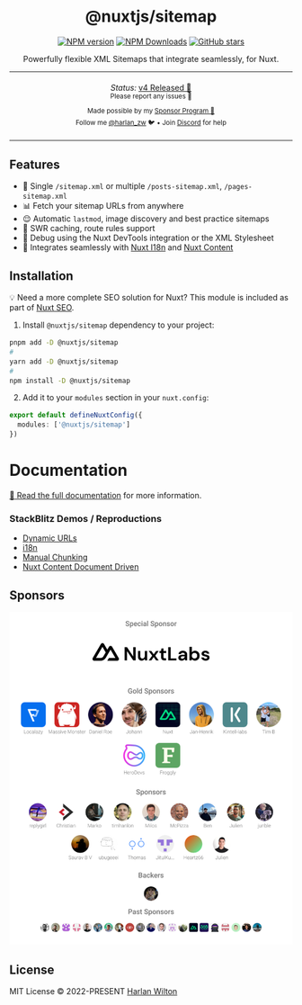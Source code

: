 <h1 align='center'>@nuxtjs/sitemap</h1>

<p align="center">
<a href='https://github.com/nuxt-modules/sitemap/actions/workflows/test.yml'>
</a>
<a href="https://www.npmjs.com/package/@nuxtjs/sitemap" target="__blank"><img src="https://img.shields.io/npm/v/nuxt-simple-sitemap?style=flat&colorA=002438&colorB=28CF8D" alt="NPM version"></a>
<a href="https://www.npmjs.com/package/@nuxtjs/sitemap" target="__blank"><img alt="NPM Downloads" src="https://img.shields.io/npm/dm/nuxt-simple-sitemap?flat&colorA=002438&colorB=28CF8D"></a>
<a href="https://github.com/nuxt-modules/sitemap" target="__blank"><img alt="GitHub stars" src="https://img.shields.io/github/stars/nuxt-modules/sitemap?flat&colorA=002438&colorB=28CF8D"></a>
</p>

<p align="center">
Powerfully flexible XML Sitemaps that integrate seamlessly, for Nuxt.
</p>

<p align="center">
<table>
<tbody>
<td align="center">
<img width="800" height="0" /><br>
<i>Status:</i> <a href="https://github.com/nuxt-modules/sitemap/releases/tag/v4.0.0">v4 Released 🎉</a></b> <br>
<sup> Please report any issues 🐛</sup><br>
<sub>Made possible by my <a href="https://github.com/sponsors/harlan-zw">Sponsor Program 💖</a><br> Follow me <a href="https://twitter.com/harlan_zw">@harlan_zw</a> 🐦 • Join <a href="https://discord.gg/275MBUBvgP">Discord</a> for help</sub><br>
<img width="800" height="0" />
</td>
</tbody>
</table>
</p>

## Features

- 🌴 Single `/sitemap.xml` or multiple `/posts-sitemap.xml`, `/pages-sitemap.xml`
- 📊 Fetch your sitemap URLs from anywhere
- 😌 Automatic `lastmod`, image discovery and best practice sitemaps
- 🔄 SWR caching, route rules support
- 🎨 Debug using the Nuxt DevTools integration or the XML Stylesheet
- 🤝 Integrates seamlessly with [Nuxt I18n](https://github.com/nuxt-modules/i18n) and [Nuxt Content](https://github.com/nuxt/content)

## Installation

💡 Need a more complete SEO solution for Nuxt? This module is included as part of [Nuxt SEO](https://nuxtseo.com).

1. Install `@nuxtjs/sitemap` dependency to your project:

```bash
pnpm add -D @nuxtjs/sitemap
#
yarn add -D @nuxtjs/sitemap
#
npm install -D @nuxtjs/sitemap
```

2. Add it to your `modules` section in your `nuxt.config`:

```ts
export default defineNuxtConfig({
  modules: ['@nuxtjs/sitemap']
})
```

# Documentation

[📖 Read the full documentation](https://nuxtseo.com/sitemap) for more information.

### StackBlitz Demos / Reproductions

- [Dynamic URLs](https://stackblitz.com/edit/nuxt-starter-dyraxc?file=server%2Fapi%2F_sitemap-urls.ts)
- [i18n](https://stackblitz.com/edit/nuxt-starter-jwuie4?file=app.vue)
- [Manual Chunking](https://stackblitz.com/edit/nuxt-starter-umyso3?file=nuxt.config.ts)
- [Nuxt Content Document Driven](https://stackblitz.com/edit/nuxt-starter-a5qk3s?file=nuxt.config.ts)

## Sponsors

<p align="center">
  <a href="https://raw.githubusercontent.com/harlan-zw/static/main/sponsors.svg">
    <img src='https://raw.githubusercontent.com/harlan-zw/static/main/sponsors.svg'/>
  </a>
</p>

## License

MIT License © 2022-PRESENT [Harlan Wilton](https://github.com/harlan-zw)
